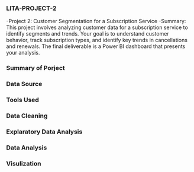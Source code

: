 ### LITA-PROJECT-2
-Project 2: Customer Segmentation for a Subscription Service
-Summary: This project involves analyzing customer data for a subscription service to identify
segments and trends. Your goal is to understand customer behavior, track subscription types,
and identify key trends in cancellations and renewals. The final deliverable is a Power BI
dashboard that presents your analysis.

### Summary of Porject

### Data Source

### Tools Used

### Data Cleaning

### Explaratory Data Analysis

### Data Analysis

### Visulization
 
